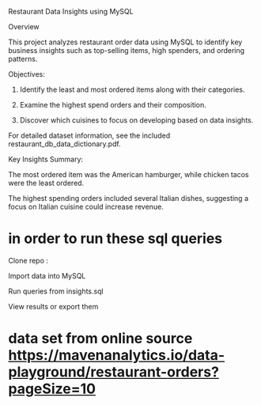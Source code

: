 Restaurant Data Insights using MySQL

Overview

This project analyzes restaurant order data using MySQL to identify key business insights such as top-selling items, high spenders, and ordering patterns.

Objectives:
1. Identify the least and most ordered items along with their categories.

2. Examine the highest spend orders and their composition.

3. Discover which cuisines to focus on developing based on data insights.

For detailed dataset information, see the included restaurant_db_data_dictionary.pdf.

Key Insights Summary:

The most ordered item was the American hamburger, while chicken tacos were the least ordered.

The highest spending orders included several Italian dishes, suggesting a focus on Italian cuisine could increase revenue. 



# in order to run these sql queries 

Clone repo :

Import data into MySQL

Run queries from insights.sql

View results or export them

# data set from online source https://mavenanalytics.io/data-playground/restaurant-orders?pageSize=10 

